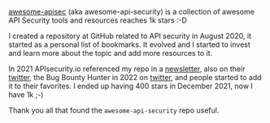 [awesome-apisec](https://github.com/arainho/awesome-api-security) (aka awesome-api-security) is a collection of awesome API Security tools and resources reaches 1k stars :-D

I created a repository at GitHub related to API security in August 2020, it started as a personal list of bookmarks.
It evolved and I started to invest and learn more about the topic and add more resources to it.

In 2021 APIsecurity.io referenced my repo in a [newsletter](https://apisecurity.io/issue-162-compromised-googe-cloud-accounts-graphql-as-api-gateway-api-security-guide-and-training/), also on their [twitter](https://twitter.com/apisecurityio/status/1404423379197652993), the Bug Bounty Hunter in 2022 on [twitter](https://twitter.com/tbbhunter/status/1478750754844422144), and people started to add it to their favorites.
I ended up having 400 stars in December 2021, now I have 1k ;-)

Thank you all that found the `awesome-api-security` repo useful.




 
